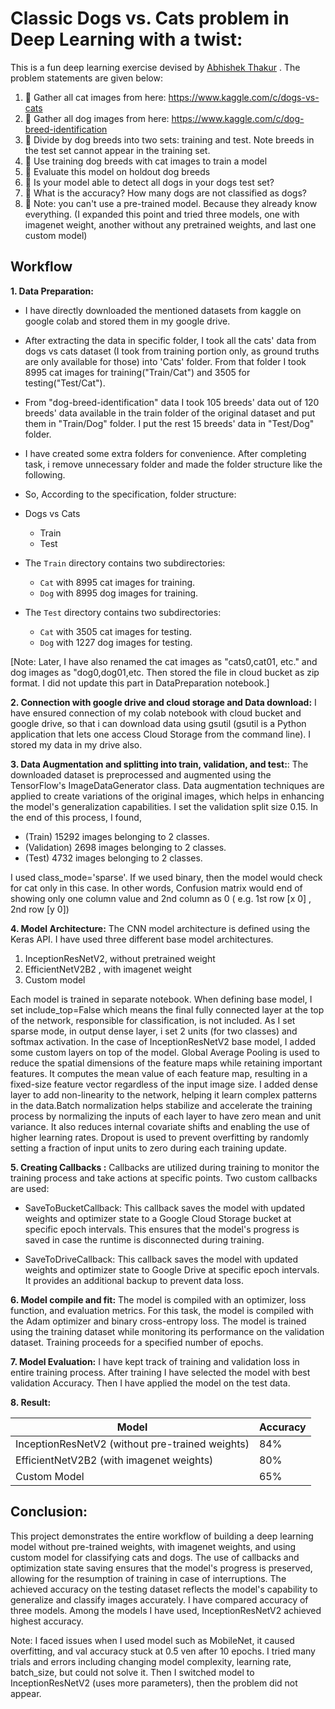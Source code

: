 # Classic Dogs vs. Cats problem in Deep Learning with a twist:

This is a fun deep learning exercise devised by [Abhishek Thakur](https://www.linkedin.com/posts/abhi1thakur_deeplearning-datascience-machinelearning-activity-6797082719605010432-Ne3H) . The problem statements are given below:

1. 🔵 Gather all cat images from here: https://www.kaggle.com/c/dogs-vs-cats
2. 🔵 Gather all dog images from here: https://www.kaggle.com/c/dog-breed-identification
3. 🔵 Divide by dog breeds into two sets: training and test. Note breeds in the test set cannot appear in the training set.
4. 🔵 Use training dog breeds with cat images to train a model
5. 🔵 Evaluate this model on holdout dog breeds
6. 🔵 Is your model able to detect all dogs in your dogs test set?
7. 🔵 What is the accuracy? How many dogs are not classified as dogs?
8. 🔵 Note: you can't use a pre-trained model. Because they already know everything. (I expanded this point and tried three models, one with imagenet weight, another without any pretrained weights, and last one custom model)

## Workflow

**1. Data Preparation:**

- I have directly downloaded the mentioned datasets from kaggle on google colab and stored them in my google drive.

- After extracting the data in specific folder, I took all the cats' data from dogs vs cats dataset (I took from training portion only, as ground truths are only available for those) into 'Cats' folder. From that folder I took 8995 cat images for training("Train/Cat") and 3505 for testing("Test/Cat").

- From "dog-breed-identification" data I took 105 breeds' data out of 120 breeds' data available in the train folder of the original dataset and put them in "Train/Dog" folder. I put the rest 15 breeds' data in "Test/Dog" folder.

- I have created some extra folders for convenience. After completing task, i remove unnecessary folder and made the folder structure like the following.

- So, According to the specification, folder structure:

- Dogs vs Cats

  - Train
  - Test

- The `Train` directory contains two subdirectories:

  - `Cat` with 8995 cat images for training.
  - `Dog` with 8995 dog images for training.

- The `Test` directory contains two subdirectories:
  - `Cat` with 3505 cat images for testing.
  - `Dog` with 1227 dog images for testing.

[Note: Later, I have also renamed the cat images as "cats0,cat01, etc." and dog images as "dog0,dog01,etc. Then stored the file in cloud bucket as zip format. I did not update this part in DataPreparation notebook.]

**2. Connection with google drive and cloud storage and Data download:** I have ensured connection of my colab notebook with cloud bucket and google drive, so that i can download data using gsutil (gsutil is a Python application that lets one access Cloud Storage from the command line). I stored my data in my drive also.

**3. Data Augmentation and splitting into train, validation, and test:**: The downloaded dataset is preprocessed and augmented using the TensorFlow's ImageDataGenerator class. Data augmentation techniques are applied to create variations of the original images, which helps in enhancing the model's generalization capabilities. I set the validation split size 0.15. In the end of this process, I found,

- (Train) 15292 images belonging to 2 classes.
- (Validation) 2698 images belonging to 2 classes.
- (Test) 4732 images belonging to 2 classes.

I used class_mode='sparse'. If we used binary, then the model would check for cat only in this case. In other words, Confusion matrix would end of showing only one column value and 2nd column as 0 ( e.g. 1st row [x 0] , 2nd row [y 0])

**4. Model Architecture:** The CNN model architecture is defined using the Keras API. I have used three different base model architectures.

1. InceptionResNetV2, without pretrained weight
2. EfficientNetV2B2 , with imagenet weight
3. Custom model

Each model is trained in separate notebook. When defining base model, I set include_top=False which means the final fully connected layer at the top of the network, responsible for classification, is not included. As I set sparse mode, in output dense layer, i set 2 units (for two classes) and softmax activation. In the case of InceptionResNetV2 base model, I added some custom layers on top of the model. Global Average Pooling is used to reduce the spatial dimensions of the feature maps while retaining important features. It computes the mean value of each feature map, resulting in a fixed-size feature vector regardless of the input image size. I added dense layer to add non-linearity to the network, helping it learn complex patterns in the data.Batch normalization helps stabilize and accelerate the training process by normalizing the inputs of each layer to have zero mean and unit variance. It also reduces internal covariate shifts and enabling the use of higher learning rates. Dropout is used to prevent overfitting by randomly setting a fraction of input units to zero during each training update.

**5. Creating Callbacks :** Callbacks are utilized during training to monitor the training process and take actions at specific points. Two custom callbacks are used:

- SaveToBucketCallback: This callback saves the model with updated weights and optimizer state to a Google Cloud Storage bucket at specific epoch intervals. This ensures that the model's progress is saved in case the runtime is disconnected during training.

- SaveToDriveCallback: This callback saves the model with updated weights and optimizer state to Google Drive at specific epoch intervals. It provides an additional backup to prevent data loss.

**6. Model compile and fit:** The model is compiled with an optimizer, loss function, and evaluation metrics. For this task, the model is compiled with the Adam optimizer and binary cross-entropy loss. The model is trained using the training dataset while monitoring its performance on the validation dataset. Training proceeds for a specified number of epochs.

**7. Model Evaluation:** I have kept track of training and validation loss in entire training process. After training I have selected the model with best validation Accuracy. Then I have applied the model on the test data.

**8. Result:**

| Model                                           | Accuracy |
| ----------------------------------------------- | -------- |
| InceptionResNetV2 (without pre-trained weights) | 84%      |
| EfficientNetV2B2 (with imagenet weights)        | 80%      |
| Custom Model                                    | 65%      |

## Conclusion:

This project demonstrates the entire workflow of building a deep learning model without pre-trained weights, with imagenet weights, and using custom model for classifying cats and dogs. The use of callbacks and optimization state saving ensures that the model's progress is preserved, allowing for the resumption of training in case of interruptions. The achieved accuracy on the testing dataset reflects the model's capability to generalize and classify images accurately. I have compared accuracy of three models. Among the models I have used, InceptionResNetV2 achieved highest accuracy.

Note: I faced issues when I used model such as MobileNet, it caused overfitting, and val accuracy stuck at 0.5 ven after 10 epochs. I tried many trials and errors including changing model complexity, learning rate, batch_size, but could not solve it. Then I switched model to InceptionResNetV2 (uses more parameters), then the problem did not appear. 
